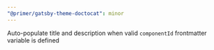 ```yaml
---
"@primer/gatsby-theme-doctocat": minor
---
```


Auto-populate title and description when valid `componentId` frontmatter variable is defined
